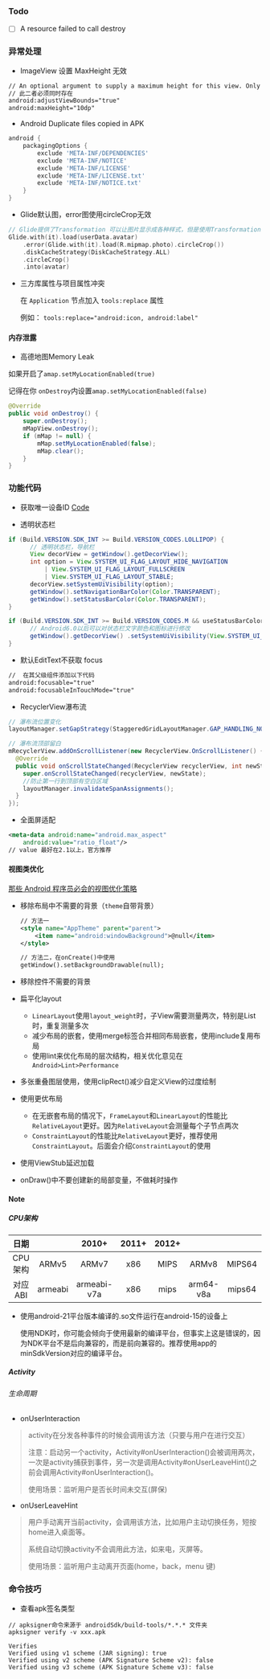 ### Todo

- [ ] A resource failed to call destroy

### 异常处理

- ImageView 设置 MaxHeight 无效 

```xml
// An optional argument to supply a maximum height for this view. Only valid if `setAdjustViewBounds(boolean)` has been set to true. 
// 此二者必须同时存在
android:adjustViewBounds="true"
android:maxHeight="10dp"
```

- Android Duplicate files copied in APK

```groovy
android {
	packagingOptions {
        exclude 'META-INF/DEPENDENCIES'
        exclude 'META-INF/NOTICE'
        exclude 'META-INF/LICENSE'
        exclude 'META-INF/LICENSE.txt'
        exclude 'META-INF/NOTICE.txt'
    }
}
```

- Glide默认图，error图使用circleCrop无效

```kotlin
// Glide提供了Transformation 可以让图片显示成各种样式，但是使用Transformation时会有个问题，比如使用CircleCrop时预览图和加载失败后显示的图并不是圆形 https://www.jianshu.com/p/c087239333e0
Glide.with(it).load(userData.avatar)
    .error(Glide.with(it).load(R.mipmap.photo).circleCrop())
    .diskCacheStrategy(DiskCacheStrategy.ALL)
    .circleCrop()
    .into(avatar)
```

- 三方库属性与项目属性冲突

  在 `Application` 节点加入 `tools:replace` 属性

  例如： `tools:replace="android:icon, android:label"` 

#### 内存泄露

- 高德地图Memory Leak

如果开启了`amap.setMyLocationEnabled(true)`

记得在你 `onDestroy`内设置`amap.setMyLocationEnabled(false)`

```Java
@Override
public void onDestroy() {
	super.onDestroy();
    mMapView.onDestroy();
    if (mMap != null) {
        mMap.setMyLocationEnabled(false);
        mMap.clear();
    }
}
```

### 功能代码

- 获取唯一设备ID [Code](https://gist.github.com/yunxu-it/2c1d69bb238b4605fee9efaff664daff)


- 透明状态栏

```Java
if (Build.VERSION.SDK_INT >= Build.VERSION_CODES.LOLLIPOP) {
      // 透明状态栏，导航栏
      View decorView = getWindow().getDecorView();
      int option = View.SYSTEM_UI_FLAG_LAYOUT_HIDE_NAVIGATION
          | View.SYSTEM_UI_FLAG_LAYOUT_FULLSCREEN
          | View.SYSTEM_UI_FLAG_LAYOUT_STABLE;
      decorView.setSystemUiVisibility(option);
      getWindow().setNavigationBarColor(Color.TRANSPARENT);
      getWindow().setStatusBarColor(Color.TRANSPARENT);
}

if (Build.VERSION.SDK_INT >= Build.VERSION_CODES.M && useStatusBarColor) {
      // Android6.0以后可以对状态栏文字颜色和图标进行修改
      getWindow().getDecorView() .setSystemUiVisibility(View.SYSTEM_UI_FLAG_LAYOUT_FULLSCREEN | View.SYSTEM_UI_FLAG_LIGHT_STATUS_BAR);
}
```

- 默认EditText不获取 focus


```xml
//  在其父级组件添加以下代码
android:focusable="true"
android:focusableInTouchMode="true"
```

- RecyclerView瀑布流


```java
// 瀑布流位置变化
layoutManager.setGapStrategy(StaggeredGridLayoutManager.GAP_HANDLING_NONE);

// 瀑布流顶部留白
mRecyclerView.addOnScrollListener(new RecyclerView.OnScrollListener() {
  @Override
  public void onScrollStateChanged(RecyclerView recyclerView, int newState) {
    super.onScrollStateChanged(recyclerView, newState);
    //防止第一行到顶部有空白区域
    layoutManager.invalidateSpanAssignments();
  }
});
```

- 全面屏适配

```xml
<meta-data android:name="android.max_aspect"
    android:value="ratio_float"/>
// value 最好在2.1以上，官方推荐
```

#### 视图类优化

[那些 Android 程序员必会的视图优化策略](https://mp.weixin.qq.com/s/ep-Assy2j_EOUW8uWUQfSQ)

- 移除布局中不需要的背景（`theme`自带背景）

  ```xml
  // 方法一
  <style name="AppTheme" parent="parent">
      <item name="android:windowBackground">@null</item>
  </style>
  
  // 方法二，在onCreate()中使用
  getWindow().setBackgroundDrawable(null);
  ```

- 移除控件不需要的背景

- 扁平化layout

  - `LinearLayout`使用`layout_weight`时，子View需要测量两次，特别是List时，重复测量多次
  - 减少布局的嵌套，使用merge标签合并相同布局嵌套，使用include复用布局
  - 使用lint来优化布局的层次结构，相关优化意见在`Android>Lint>Performance`

- 多张重叠图层使用，使用clipRect()减少自定义View的过度绘制

- 使用更优布局

  - 在无嵌套布局的情况下，`FrameLayout`和`LinearLayout`的性能比`RelativeLayout`更好。因为`RelativeLayout`会测量每个子节点两次
  - `ConstraintLayout`的性能比`RelativeLayout`更好，推荐使用`ConstraintLayout`。后面会介绍`ConstraintLayout`的使用

- 使用ViewStub延迟加载

- onDraw()中不要创建新的局部变量，不做耗时操作

#### Note

##### CPU架构

|  日期   |         |    2010+    | 2011+ | 2012+ |           |        | 2014+  |
| :---: | :-----: | :---------: | :---: | :---: | :-------: | :----: | :----: |
| CPU架构 |  ARMv5  |    ARMv7    |  x86  | MIPS  |   ARMv8   | MIPS64 | x86_64 |
| 对应ABI | armeabi | armeabi-v7a |  x86  | mips  | arm64-v8a | mips64 | x86_64 |

- 使用android-21平台版本编译的.so文件运行在android-15的设备上

  使用NDK时，你可能会倾向于使用最新的编译平台，但事实上这是错误的，因为NDK平台不是后向兼容的，而是前向兼容的。推荐使用app的minSdkVersion对应的编译平台。
  

##### Activity

###### 生命周期

- onUserInteraction

> activity在分发各种事件的时候会调用该方法（只要与用户在进行交互）
>
> 注意：启动另一个activity，Activity#onUserInteraction()会被调用两次，一次是activity捕获到事件，另一次是调用Activity#onUserLeaveHint()之前会调用Activity#onUserInteraction()。
>
> 使用场景：监听用户是否长时间未交互(屏保)

- onUserLeaveHint

> 用户手动离开当前activity，会调用该方法，比如用户主动切换任务，短按home进入桌面等。
>
> 系统自动切换activity不会调用此方法，如来电，灭屏等。
>
> 使用场景：监听用户主动离开页面(home，back，menu 键)

### 命令技巧

- 查看apk签名类型

```shell
// apksigner命令来源于 androidSdk/build-tools/*.*.* 文件夹
apksigner verify -v xxx.apk

Verifies
Verified using v1 scheme (JAR signing): true
Verified using v2 scheme (APK Signature Scheme v2): false
Verified using v3 scheme (APK Signature Scheme v3): false
```
